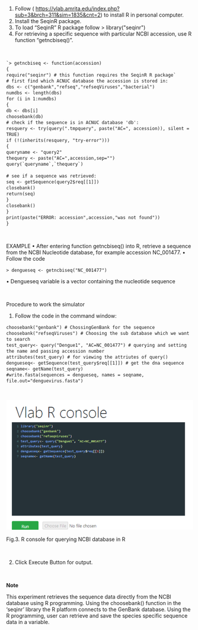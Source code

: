 
1.	Follow ( https://vlab.amrita.edu/index.php?sub=3&brch=311&sim=1835&cnt=2) to install R in personal computer.
2.	Install the SeqinR package.
3.	To load “SeqinR” R package follow > library("seqinr") 
4.	For retrieving a specific sequence with particular NCBI accession, use R function “getncbiseq()”.


&nbsp;

```
`> getncbiseq <- function(accession)
{
require("seqinr") # this function requires the SeqinR R package`
# first find which ACNUC database the accession is stored in:
dbs <- c("genbank","refseq","refseqViruses","bacterial")
numdbs <- length(dbs)
for (i in 1:numdbs)
{
db <- dbs[i]
choosebank(db)
# check if the sequence is in ACNUC database 'db':
resquery <- try(query(".tmpquery", paste("AC=", accession)), silent = TRUE)
if (!(inherits(resquery, "try-error")))
{
queryname <- "query2"
thequery <- paste("AC=",accession,sep="")
query(`queryname`,`thequery`)

# see if a sequence was retrieved:
seq <- getSequence(query2$req[[1]])
closebank()
return(seq)
}
closebank()
}
print(paste("ERROR: accession",accession,"was not found"))
}
```

&nbsp;

EXAMPLE
•	After entering function getncbiseq() into R, retrieve a sequence from the NCBI Nucleotide database, for example  accession NC_001477. 
•	Follow the code 

    > dengueseq <- getncbiseq("NC_001477")

•	 Dengueseq variable is a vector containing the nucleotide sequence



&nbsp;

Procedure to work the simulator


1.	Follow the code in the command window: 

```library("seqinr")  # Load seqinr package in R
choosebank("genbank") # ChossingGenBank for the sequence
choosebank("refseqViruses") # Choosing the sub database which we want to search
test_query<- query("Dengue1", "AC=NC_001477") # querying and setting the name and passing accession number
attributes(test_query) # for viewing the attriutes of query()
dengueseq<- getSequence(test_query$req[[1]]) # get the dna sequence
seqname<- getName(test_query)
#write.fasta(sequences = dengueseq, names = seqname, file.out="denguevirus.fasta")
```
 
 &nbsp;


![](/experiment/images/4.png)

Fig.3. R console for querying NCBI database in R


&nbsp;

2.	Click Execute Button for output.   



&nbsp;

**Note**

This experiment retrieves the sequence data directly from the NCBI database using R programming. Using the choosebank() function in the ‘seqinr’ library the R platform connects to the GenBank database. Using the R programming, user can retrieve and save the species specific sequence data in a variable.


